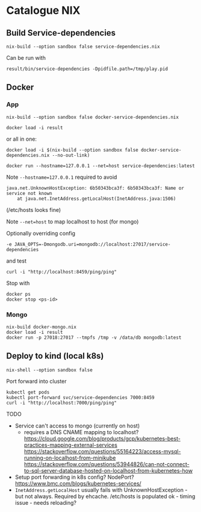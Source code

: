 # Catalogue NIX

## Build Service-dependencies

```
nix-build --option sandbox false service-dependencies.nix
```

Can be run with

```shell
result/bin/service-dependencies -Dpidfile.path=/tmp/play.pid
```

## Docker

### App

```shell
nix-build --option sandbox false docker-service-dependencies.nix

docker load -i result
```

or all in one:
```shell
docker load -i $(nix-build --option sandbox false docker-service-dependencies.nix --no-out-link)
```

```shell
docker run --hostname=127.0.0.1 --net=host service-dependencies:latest
```

Note `--hostname=127.0.0.1` required to avoid
```
java.net.UnknownHostException: 6b50343bca3f: 6b50343bca3f: Name or service not known
	at java.net.InetAddress.getLocalHost(InetAddress.java:1506)
```
(/etc/hosts looks fine)

Note `--net=host` to map localhost to host (for mongo)

Optionally overriding config
```shell
-e JAVA_OPTS=-Dmongodb.uri=mongodb://localhost:27017/service-dependencies
```

and test
```shell
curl -i "http://localhost:8459/ping/ping"
```

Stop with

```shell
docker ps
docker stop <ps-id>
```

### Mongo

```shell
nix-build docker-mongo.nix
docker load -i result
docker run -p 27018:27017 --tmpfs /tmp -v /data/db mongodb:latest
```


## Deploy to kind (local k8s)

```shell
nix-shell --option sandbox false
```

Port forward into cluster

```shell
kubectl get pods
kubectl port-forward svc/service-dependencies 7000:8459
curl -i "http://localhost:7000/ping/ping"
```


TODO
- Service can't access to mongo (currently on host)
  - requires a DNS CNAME mapping to localhost?
    https://cloud.google.com/blog/products/gcp/kubernetes-best-practices-mapping-external-services
    https://stackoverflow.com/questions/55164223/access-mysql-running-on-localhost-from-minikube
	https://stackoverflow.com/questions/53944826/can-not-connect-to-sql-server-database-hosted-on-localhost-from-kubernetes-how
- Setup port forwarding in k8s config?
  NodePort?
   https://www.bmc.com/blogs/kubernetes-services/
- `InetAddress.getLocalHost` usually fails with UnknownHostException - but not always.
  Required by ehcache.
  /etc/hosts is populated ok - timing issue - needs reloading?
